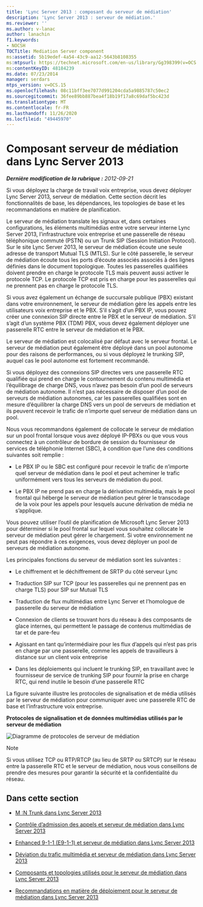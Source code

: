 ```yaml
---
title: 'Lync Server 2013 : composant du serveur de médiation'
description: 'Lync Server 2013 : serveur de médiation.'
ms.reviewer: ''
ms.author: v-lanac
author: lanachin
f1.keywords:
- NOCSH
TOCTitle: Mediation Server component
ms:assetid: 5b19edef-4a54-43c9-aa12-5643b8108355
ms:mtpsurl: https://technet.microsoft.com/en-us/library/Gg398399(v=OCS.15)
ms:contentKeyID: 48184239
ms.date: 07/23/2014
manager: serdars
mtps_version: v=OCS.15
ms.openlocfilehash: 08c11bff3ee7077d991204cda5a9885787c50ec2
ms.sourcegitcommit: 36fee89bb887bea4f18b19f17a8c69daf5bc423d
ms.translationtype: MT
ms.contentlocale: fr-FR
ms.lasthandoff: 11/26/2020
ms.locfileid: "49445970"
---
```

# <a name="mediation-server-component-in-lync-server-2013"></a>Composant serveur de médiation dans Lync Server 2013

<div data-xmlns="http://www.w3.org/1999/xhtml">

<div class="topic" data-xmlns="http://www.w3.org/1999/xhtml" data-msxsl="urn:schemas-microsoft-com:xslt" data-cs="https://msdn.microsoft.com/">

<div data-asp="https://msdn2.microsoft.com/asp">



</div>

<div id="mainSection">

<div id="mainBody">

<span> </span>

_**Dernière modification de la rubrique :** 2012-09-21_

Si vous déployez la charge de travail voix entreprise, vous devez déployer Lync Server 2013, serveur de médiation. Cette section décrit les fonctionnalités de base, les dépendances, les topologies de base et les recommandations en matière de planification.

Le serveur de médiation translate les signaux et, dans certaines configurations, les éléments multimédias entre votre serveur interne Lync Server 2013, l’infrastructure voix entreprise et une passerelle de réseau téléphonique commuté (PSTN) ou un Trunk SIP (Session Initiation Protocol). Sur le site Lync Server 2013, le serveur de médiation écoute une seule adresse de transport Mutual TLS (MTLS). Sur le côté passerelle, le serveur de médiation écoute tous les ports d’écoute associés associés à des lignes définies dans le document topologique. Toutes les passerelles qualifiées doivent prendre en charge le protocole TLS mais peuvent aussi activer le protocole TCP. Le protocole TCP est pris en charge pour les passerelles qui ne prennent pas en charge le protocole TLS.

Si vous avez également un échange de succursale publique (PBX) existant dans votre environnement, le serveur de médiation gère les appels entre les utilisateurs voix entreprise et le PBX. S’il s’agit d’un PBX IP, vous pouvez créer une connexion SIP directe entre le PBX et le serveur de médiation. S’il s’agit d’un système PBX (TDM) PBX, vous devez également déployer une passerelle RTC entre le serveur de médiation et le PBX.

Le serveur de médiation est colocalisé par défaut avec le serveur frontal. Le serveur de médiation peut également être déployé dans un pool autonome pour des raisons de performances, ou si vous déployez le trunking SIP, auquel cas le pool autonome est fortement recommandé.

Si vous déployez des connexions SIP directes vers une passerelle RTC qualifiée qui prend en charge le contournement du contenu multimédia et l’équilibrage de charge DNS, vous n’avez pas besoin d’un pool de serveurs de médiation autonome. Il n’est pas nécessaire de disposer d’un pool de serveurs de médiation autonomes, car les passerelles qualifiées sont en mesure d’équilibrer la charge DNS vers un pool de serveurs de médiation et ils peuvent recevoir le trafic de n’importe quel serveur de médiation dans un pool.

Nous vous recommandons également de collocate le serveur de médiation sur un pool frontal lorsque vous avez déployé IP-PBXs ou que vous vous connectez à un contrôleur de bordure de session du fournisseur de services de téléphonie Internet (SBC), à condition que l’une des conditions suivantes soit remplie :

  - Le PBX IP ou le SBC est configuré pour recevoir le trafic de n’importe quel serveur de médiation dans le pool et peut acheminer le trafic uniformément vers tous les serveurs de médiation du pool.

  - Le PBX IP ne prend pas en charge la dérivation multimédia, mais le pool frontal qui héberge le serveur de médiation peut gérer le transcodage de la voix pour les appels pour lesquels aucune dérivation de média ne s’applique.

Vous pouvez utiliser l’outil de planification de Microsoft Lync Server 2013 pour déterminer si le pool frontal sur lequel vous souhaitez collocate le serveur de médiation peut gérer le chargement. Si votre environnement ne peut pas répondre à ces exigences, vous devez déployer un pool de serveurs de médiation autonome.

Les principales fonctions du serveur de médiation sont les suivantes :

  - Le chiffrement et le déchiffrement de SRTP du côté serveur Lync

  - Traduction SIP sur TCP (pour les passerelles qui ne prennent pas en charge TLS) pour SIP sur Mutual TLS

  - Traduction de flux multimédias entre Lync Server et l’homologue de passerelle du serveur de médiation

  - Connexion de clients se trouvant hors du réseau à des composants de glace internes, qui permettent le passage de contenus multimédias de tar et de pare-feu

  - Agissant en tant qu’intermédiaire pour les flux d’appels qui n’est pas pris en charge par une passerelle, comme les appels de travailleurs à distance sur un client voix entreprise

  - Dans les déploiements qui incluent le trunking SIP, en travaillant avec le fournisseur de service de trunking SIP pour fournir la prise en charge RTC, qui rend inutile le besoin d’une passerelle RTC

La figure suivante illustre les protocoles de signalisation et de média utilisés par le serveur de médiation pour communiquer avec une passerelle RTC de base et l’infrastructure voix entreprise.

**Protocoles de signalisation et de données multimédias utilisés par le serveur de médiation**

![Diagramme de protocoles de serveur de médiation](images/Gg398399.c3d39ba0-e323-4a58-8f07-4e80d3278af2(OCS.15).jpg "Diagramme de protocoles de serveur de médiation")

<div>


> [!NOTE]  
> Si vous utilisez TCP ou RTP/RTCP (au lieu de SRTP ou SRTCP) sur le réseau entre la passerelle RTC et le serveur de médiation, nous vous conseillons de prendre des mesures pour garantir la sécurité et la confidentialité du réseau.



</div>

<div>

## <a name="in-this-section"></a>Dans cette section

  - [M :N Trunk dans Lync Server 2013](lync-server-2013-m-n-trunk.md)

  - [Contrôle d’admission des appels et serveur de médiation dans Lync Server 2013](lync-server-2013-call-admission-control-and-mediation-server.md)

  - [Enhanced 9-1-1 (E9-1-1) et serveur de médiation dans Lync Server 2013](lync-server-2013-enhanced-9-1-1-e9-1-1-and-mediation-server.md)

  - [Déviation du trafic multimédia et serveur de médiation dans Lync Server 2013](lync-server-2013-media-bypass-and-mediation-server.md)

  - [Composants et topologies utilisés pour le serveur de médiation dans Lync Server 2013](lync-server-2013-components-and-topologies-for-mediation-server.md)

  - [Recommandations en matière de déploiement pour le serveur de médiation dans Lync Server 2013](lync-server-2013-deployment-guidelines-for-mediation-server.md)

</div>

</div>

<span> </span>

</div>

</div>

</div>

